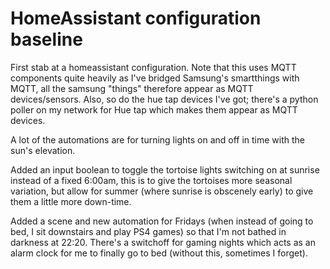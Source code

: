 # HomeAssistant configuration baseline

First stab at a homeassistant configuration.
Note that this uses MQTT components quite heavily as I've bridged Samsung's smartthings with MQTT, all the samsung "things" therefore appear as MQTT devices/sensors.
Also, so do the hue tap devices I've got; there's a python poller on my network for Hue tap which makes them appear as MQTT devices.

A lot of the automations are for turning lights on and off in time with the sun's elevation.

Added an input boolean to toggle the tortoise lights switching on at sunrise instead of a fixed 6:00am, this is to give the tortoises more seasonal variation, but allow for summer (where sunrise is obscenely early) to give them a little more down-time.

Added a scene and new automation for Fridays (when instead of going to bed, I sit downstairs and play PS4 games) so that I'm not bathed in darkness at 22:20.  There's a switchoff for gaming nights which acts as an alarm clock for me to finally go to bed (without this, sometimes I forget).
